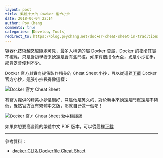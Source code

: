 ```yaml
---
layout: post
title: 繁體中文的 Docker 指令小抄
date: 2018-06-04 22:14
author: Poy Chang
comments: true
categories: [Develop, Tools]
redirect_to: https://blog.poychang.net/docker-cheat-sheet-in-traditional-chinese/
---
```


容器化技術越來越隨處可見，最多人稱道的屬 Docker 莫屬，Docker 的指令其實不複雜，只是對初學者來說還是會有些門檻，如果有個指令大全，或是小抄在手，那肯定會便利不少。

Docker 官方其實有提供製作精美的 Cheat Sheet 小抄，可以從這裡[下載](https://www.docker.com/sites/default/files/Docker_CheatSheet_08.09.2016_0.pdf) Docker 官方小抄，這張小抄長得像這樣：

![Docker 官方 Cheat Sheet](https://i.imgur.com/loVaQ1V.png)

有官方提供的精美小抄是很好，只是他是英文的，對於新手來說還是門檻還是不夠低，既然官方沒有繁體中文版，那就自己做一個吧！

![Docker 官方 Cheat Sheet 繁中翻譯版](https://i.imgur.com/Dle3hqm.png)

如果你想要高畫質的繁體中文 PDF 版本，可以從這裡[下載](https://1drv.ms/b/s!Aiwtjhj5fofrk8tQBTZ6wZzRpR0yqQ)

----------

參考資料：

* [docker CLI & Dockerfile Cheat Sheet](http://design.jboss.org/redhatdeveloper/marketing/docker_cheatsheet/cheatsheet/images/docker_cheatsheet_r3v2.pdf)
